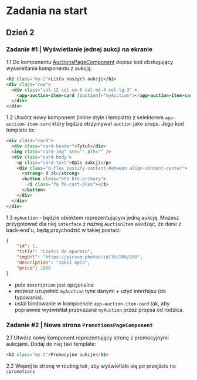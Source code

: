 # Zadania na start
## Dzień 2

### Zadanie #1 | Wyświetlanie jednej aukcji na ekranie

1.1 Do komponentu [AuctionsPageComponent](./src/app/auction/auctions-page/auctions-page.component.ts) dopisz kod obsługujący wyświetlanie komponentu z aukcją.

```html
<h2 class="my-2">Lista naszych aukcji</h2>
<div class="row">
  <div class="col-12 col-sm-6 col-md-4 col-lg-3" >
    <app-auction-item-card [auction]="myAuction"></app-auction-item-card>
  </div>
</div>
```

1.2 Utwórz nowy komponent (inline style i template) z selektorem `app-auction-item-card` który będzie otrzymywał `auction` jako props. Jego kod template to:

```html
<div class="card">
  <div class="card-header">Tytuł</div>
  <img class="card-img" src="" alt="" />
  <div class="card-body">
    <p class="card-text">Opis aukcji</p>
    <div class="d-flex justify-content-between align-content-center">
      <strong> 0 zł</strong>
      <button class="btn btn-primary">
        <i class="fa fa-cart-plus"></i>
      </button>
    </div>
  </div>
</div>
```

1.3 `myAuction` - będzie obiektem reprezentującym jedną aukcję. Możesz przygotować dla niej `interface` z nazwą `AuctionItem` wiedząc, że dane z back-end'u, będą przychodzić w takiej postaci:

```json
{
    "id": 1,
    "title": "Części do aparatu",
    "imgUrl": "https://picsum.photos/id/36/200/200",
    "description": "Jakiś opis",
    "price": 2000
}
```

- pole `description` jest opcjonalne
- możesz uzupełnić `myAuction` tymi danymi + użyć interfejsu (do typowania).
- ustal bindowanie w kompoencie `app-auction-item-card` tak, aby poprawnie wyświetlał przekazane `myAuction` przez propsa od rodzica.

### Zadanie #2 | Nowa strona `PromotionsPageComponent`

2.1 Utwórz nowy komponent reprezentujący stronę z promocyjnymi aukcjami. Dodaj do niej taki template:

```html
<h2 class="my-2">Promocyjne aukcje</h2>
```

2.2 Wepnij te stronę w routing tak, aby wyświetlała się po przejściu na `/promotions` 
